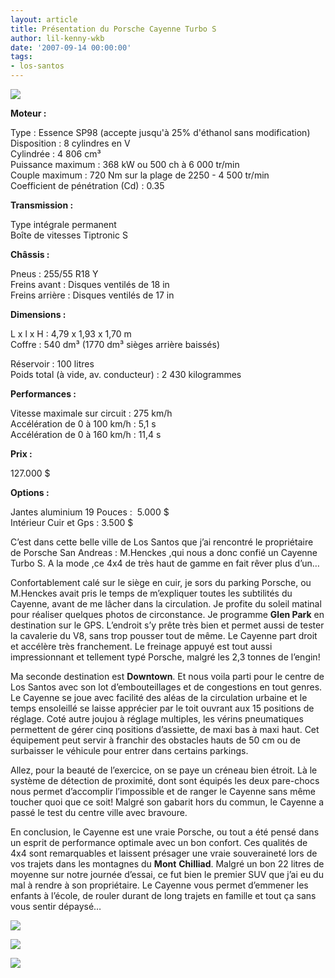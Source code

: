```yaml
---
layout: article
title: Présentation du Porsche Cayenne Turbo S
author: lil-kenny-wkb
date: '2007-09-14 00:00:00'
tags:
- los-santos
---
```


![](  /content/images/2005/01/Cayenne_1.jpg)

**Moteur :**

Type&nbsp;: Essence SP98 (accepte jusqu'à 25% d'éthanol sans modification) Disposition&nbsp;: 8 cylindres en V  
Cylindrée&nbsp;: 4 806 cm³  
Puissance maximum&nbsp;: 368 kW ou 500 ch à 6 000 tr/min  
Couple maximum&nbsp;: 720 Nm sur la plage de 2250 - 4 500 tr/min  
Coefficient de pénétration (Cd)&nbsp;: 0.35

**Transmission :**

Type intégrale permanent  
Boîte de vitesses Tiptronic S

**Châssis :**

Pneus&nbsp;: 255/55 R18 Y  
Freins avant&nbsp;: Disques ventilés de 18 in  
Freins arrière&nbsp;: Disques ventilés de 17 in

**Dimensions :**

L x l x H&nbsp;: 4,79 x 1,93 x 1,70 m  
Coffre&nbsp;: 540 dm³ (1770 dm³ sièges arrière baissés)

Réservoir&nbsp;: 100 litres  
Poids total (à vide, av. conducteur)&nbsp;: 2 430 kilogrammes

**Performances :**

Vitesse maximale sur circuit : 275 km/h  
Accélération de 0 à 100 km/h : 5,1 s  
Accélération de 0 à 160 km/h : 11,4 s

**Prix :**

127.000 $

**Options :**

Jantes aluminium 19 Pouces :&nbsp; 5.000 $  
Intérieur Cuir et Gps : 3.500 $

C’est dans cette belle ville de Los Santos que j’ai rencontré le propriétaire de Porsche San Andreas&nbsp;: M.Henckes ,qui nous a donc confié un Cayenne Turbo S. A la mode ,ce 4x4 de très haut de gamme en fait rêver plus d’un…

Confortablement calé sur le siège en cuir, je sors du parking Porsche, ou M.Henckes avait pris le temps de m’expliquer toutes les subtilités du Cayenne, avant de me lâcher dans la circulation. Je profite du soleil matinal pour réaliser quelques photos de circonstance. Je programme **Glen Park** en destination sur le GPS. L’endroit s’y prête très bien et permet aussi de tester la cavalerie du V8, sans trop pousser tout de même. Le Cayenne part droit et accélère très franchement. Le freinage appuyé est tout aussi impressionnant et tellement typé Porsche, malgré les 2,3 tonnes de l’engin!

Ma seconde destination est **Downtown**. Et nous voila parti pour le centre de Los Santos avec son lot d’embouteillages et de congestions en tout genres. Le Cayenne se joue avec facilité des aléas de la circulation urbaine et le temps ensoleillé se laisse apprécier par le toit ouvrant aux 15 positions de réglage. Coté autre joujou à réglage multiples, les vérins pneumatiques permettent de gérer cinq positions d’assiette, de maxi bas à maxi haut. Cet équipement peut servir à franchir des obstacles hauts de 50 cm ou de surbaisser le véhicule pour entrer dans certains parkings.

Allez, pour la beauté de l’exercice, on se paye un créneau bien étroit. Là le système de détection de proximité, dont sont équipés les deux pare-chocs nous permet d’accomplir l’impossible et de ranger le Cayenne sans même toucher quoi que ce soit! Malgré son gabarit hors du commun, le Cayenne a passé le test du centre ville avec bravoure.

En conclusion, le Cayenne est une vraie Porsche, ou tout a été pensé dans un esprit de performance optimale avec un bon confort. Ces qualités de 4x4 sont remarquables et laissent présager une vraie souveraineté lors de vos trajets dans les montagnes du **Mont**  **Chilliad**. Malgré un bon 22 litres de moyenne sur notre journée d’essai, ce fut bien le premier SUV que j’ai eu du mal à rendre à son propriétaire. Le Cayenne vous permet d’emmener les enfants à l’école, de rouler durant de long trajets en famille et tout ça sans vous sentir dépaysé…

![](  /content/images/2005/01/Cayenne_2.jpg)

![](  /content/images/2005/01/Cayenne_4.jpg)

![](  /content/images/2005/01/Cayenne_3.jpg)

<!--kg-card-end: markdown-->
